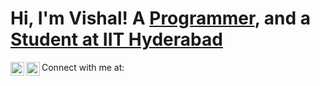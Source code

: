 # Hi, I'm Vishal! A [Programmer](https://github.com/SterbenVD), and a [Student at IIT Hyderabad](https://www.linkedin.com/in/vishal-devadiga-3667a7224/)

Connect with me at:
[<img align="left" alt="vishal-devadiga-3667a7224 | LinkedIn" width="22px" src="https://cdn.jsdelivr.net/npm/simple-icons@v3/icons/linkedin.svg" />][linkedin]
[<img align="left" alt="vishaldevadiga_833 | Instagram" width="22px" src="https://cdn.jsdelivr.net/npm/simple-icons@v3/icons/instagram.svg" />][instagram]

[instagram]: https://www.instagram.com/vishaldevadiga_833/
[linkedin]: https://www.linkedin.com/in/vishal-devadiga-3667a7224/
